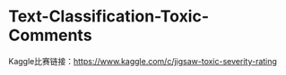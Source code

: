 # Text-Classification-Toxic-Comments
Kaggle比赛链接：https://www.kaggle.com/c/jigsaw-toxic-severity-rating
